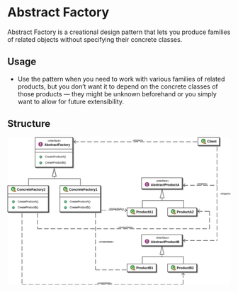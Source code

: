 Abstract Factory
================
Abstract Factory is a creational design pattern that lets you produce families of related objects without specifying their concrete classes.

## Usage
- Use the pattern when you need to work with various families of related products, but you don’t want it to depend on the concrete classes of those products — they might be unknown beforehand or you simply want to allow for future extensibility.

## Structure
![Structure](static/structure.png?raw=true)